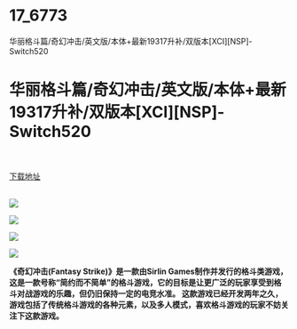 # 17_6773
华丽格斗篇/奇幻冲击/英文版/本体+最新19317升补/双版本[XCI][NSP]-Switch520
# 华丽格斗篇/奇幻冲击/英文版/本体+最新19317升补/双版本[XCI][NSP]-Switch520
 <br/></br>
[下载地址](https://www.switch520.cc/article/6773 "下载地址")
<br/></br>

<p><span><strong><img src="https://www.switch520.cc/muke_img/upload_art_editor_20201019-1_d6a982217e7f198b772cca8862ad4c4e.jpg"></strong></span></p>
<p><span><strong><img src="https://www.switch520.cc/muke_img/upload_art_editor_20201019-1_eac641db4f3e14f3089297ea7b9eaebb.jpg"></strong></span></p>
<p><span><strong><img src="https://www.switch520.cc/muke_img/upload_art_editor_20201019-1_4084bb87f66df92b0c0e2fcc05536b1c.jpg"></strong></span></p>
<p><span><strong><img src="https://www.switch520.cc/muke_img/upload_art_editor_20201019-1_c9c5bd7513859855876511970071037b.jpg"></strong></span></p>
<p></p>
<p><span><strong>《奇幻冲击(Fantasy Strike)》是一款由Sirlin Games制作并发行的格斗类游戏，这是一款号称“简约而不简单”的格斗游戏，它的目标是让更广泛的玩家享受到格斗对战游戏的乐趣，但仍旧保持一定的电竞水准。 这款游戏已经开发两年之久，游戏包括了传统格斗游戏的各种元素，以及多人模式，喜欢格斗游戏的玩家不妨关注下这款游戏。</strong></span></p>
<p></p>
